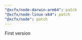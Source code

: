 ```yaml
---
"@xcfx/node-darwin-arm64": patch
"@xcfx/node-linux-x64": patch
"@xcfx/node": patch
---
```


First version
